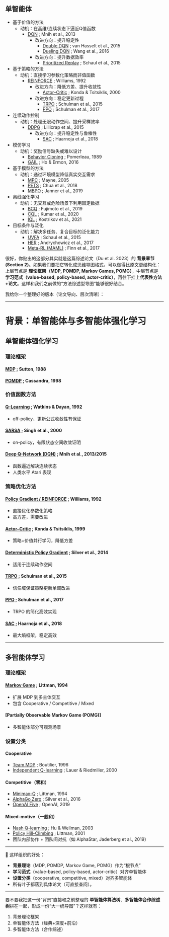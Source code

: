 ## 单智能体
- 基于价值的方法
    - 动机：在高维/连续状态下逼近Q值函数
        - [DQN](https://arxiv.org/abs/1312.5602) ; Mnih et al., 2013
            - 改进方向：提升稳定性
                - [Double DQN](https://arxiv.org/abs/1509.06461) ; van Hasselt et al., 2015
                - [Dueling DQN](https://arxiv.org/abs/1511.06581) ; Wang et al., 2016
            - 改进方向：提升数据效率
                - [Prioritized Replay](https://arxiv.org/abs/1511.05952) ; Schaul et al., 2015
- 基于策略的方法
    - 动机：直接学习参数化策略而非值函数
        - [REINFORCE](https://link.springer.com/article/10.1007/BF00992696) ; Williams, 1992
            - 改进方向：降低方差、提升收敛性
                - [Actor–Critic](https://papers.nips.cc/paper_files/paper/2000/hash/091d584fced301b442654dd8c23b3fc9-Abstract.html) ; Konda & Tsitsiklis, 2000
            - 改进方向：稳定更新过程
                - [TRPO](https://arxiv.org/abs/1502.05477) ; Schulman et al., 2015
                - [PPO](https://arxiv.org/abs/1707.06347) ; Schulman et al., 2017
- 连续动作控制
    - 动机：处理无限动作空间、提升采样效率
        - [DDPG](https://arxiv.org/abs/1509.02971) ; Lillicrap et al., 2015
            - 改进方向：提升稳定性与鲁棒性
                - [SAC](https://arxiv.org/abs/1801.01290) ; Haarnoja et al., 2018
- 模仿学习
    - 动机：奖励信号缺失或难以设计
        - [Behavior Cloning](https://dl.acm.org/doi/10.1145/97243.97245) ; Pomerleau, 1989
        - [GAIL](https://arxiv.org/abs/1606.03476) ; Ho & Ermon, 2016
- 基于模型的方法
    - 动机：通过环境模型降低真实交互需求
        - [MPC](https://www.sciencedirect.com/science/article/pii/S0005109804002766) ; Mayne, 2005
        - [PETS](https://arxiv.org/abs/1805.12114) ; Chua et al., 2018
        - [MBPO](https://arxiv.org/abs/1906.08253) ; Janner et al., 2019
- 离线强化学习
    - 动机：无交互或危险场景下利用固定数据
        - [BCQ](https://arxiv.org/abs/1812.02900) ; Fujimoto et al., 2019
        - [CQL](https://arxiv.org/abs/2006.04779) ; Kumar et al., 2020
        - [IQL](https://arxiv.org/abs/2110.06169) ; Kostrikov et al., 2021
- 目标条件与泛化
    - 动机：解决多任务、复合目标的泛化能力
        - [UVFA](https://arxiv.org/abs/1802.09464) ; Schaul et al., 2015
        - [HER](https://arxiv.org/abs/1707.01495) ; Andrychowicz et al., 2017
        - [Meta-RL (MAML)](https://arxiv.org/abs/1703.03400) ; Finn et al., 2017








很好，你贴出的这部分其实就是这篇综述论文（Du et al. 2023）的 **背景章节 (Section 2)**。如果我们要把它转化成思维导图格式，可以做得比原文更结构化：上层节点是 **理论框架（MDP, POMDP, Markov Games, POMG）**，中层节点是 **学习范式（value-based, policy-based, actor-critic）**，再往下挂上**代表性方法+论文**。这样和我们之前做的“方法综述型导图”能够很好结合。

我给你一个整理好的版本（论文导向、层次清晰）：

---

# 背景：单智能体与多智能体强化学习

## 单智能体强化学习

### 理论框架

#### [MDP](https://link.springer.com/article/10.1007/BF00992696) ; Sutton, 1988



#### [POMDP](https://www.sciencedirect.com/science/article/pii/S000437029800023X) ; Cassandra, 1998



### 价值函数方法

#### [Q-Learning](https://link.springer.com/article/10.1007/BF00992698) ; Watkins & Dayan, 1992

* off-policy，更新公式收敛性有保证

#### [SARSA](https://dl.acm.org/doi/10.5555/645529.657617) ; Singh et al., 2000

* on-policy，有限状态空间收敛证明

#### [Deep Q-Network (DQN)](https://arxiv.org/abs/1312.5602) ; Mnih et al., 2013/2015

* 函数逼近解决连续状态
* 人类水平 Atari 表现

### 策略优化方法

#### [Policy Gradient / REINFORCE](https://dl.acm.org/doi/10.1145/138243.138273) ; Williams, 1992

* 直接优化参数化策略
* 高方差，需要改进

#### [Actor–Critic](https://papers.nips.cc/paper/1786-convergence-properties-of-policy-iteration) ; Konda & Tsitsiklis, 1999

* 策略+价值并行学习，降低方差

#### [Deterministic Policy Gradient](https://arxiv.org/abs/1509.02971) ; Silver et al., 2014

* 适用于连续动作空间

#### [TRPO](https://arxiv.org/abs/1502.05477) ; Schulman et al., 2015

* 信任域保证策略更新单调改进

#### [PPO](https://arxiv.org/abs/1707.06347) ; Schulman et al., 2017

* TRPO 的简化高效实现

#### [SAC](https://arxiv.org/abs/1801.01290) ; Haarnoja et al., 2018

* 最大熵框架，稳定高效

---

## 多智能体学习

### 理论框架

#### [Markov Game](https://www.jmlr.org/papers/volume4/littman03a/littman03a.pdf) ; Littman, 1994

* 扩展 MDP 到多主体交互
* 包含 Cooperative / Competitive / Mixed

#### \[Partially Observable Markov Game (POMG)]

* 多智能体部分可观测场景

### 设置分类

#### Cooperative

* [Team MDP](https://link.springer.com/chapter/10.1007/3-540-61380-2_18) ; Boutilier, 1996
* [Independent Q-learning](https://link.springer.com/chapter/10.1007/3-540-45545-0_14) ; Lauer & Riedmiller, 2000

#### Competitive（零和）

* [Minimax-Q](https://www.jmlr.org/papers/volume4/littman03a/littman03a.pdf) ; Littman, 1994
* [AlphaGo Zero](https://www.nature.com/articles/nature24270) ; Silver et al., 2016
* [OpenAI Five](https://arxiv.org/abs/1912.06680) ; OpenAI, 2019

#### Mixed-motive（一般和）

* [Nash Q-learning](https://dl.acm.org/doi/10.1145/502512.502549) ; Hu & Wellman, 2003
* [Policy Hill-Climbing](https://www.sciencedirect.com/science/article/pii/S0004370201001250) ; Littman, 2001
* 团队内部协作 + 团队间对抗（如 AlphaStar, Jaderberg et al., 2019）

---

📌 这样组织的好处：

* **背景理论**（MDP, POMDP, Markov Game, POMG）作为“根节点”
* **学习范式**（value-based, policy-based, actor-critic）对齐单智能体
* **设置分类**（cooperative, competitive, mixed）对齐多智能体
* 所有叶子都落到具体论文（可直接查阅）。

---

要不要我把这一份“背景”直接和之前整理的 **单智能体算法树**、**多智能体合作综述树**拼在一起，形成一份“大一统导图”？这样就有：

1. 背景理论框架
2. 单智能体方法（经典+深度+前沿）
3. 多智能体方法（合作综述）
